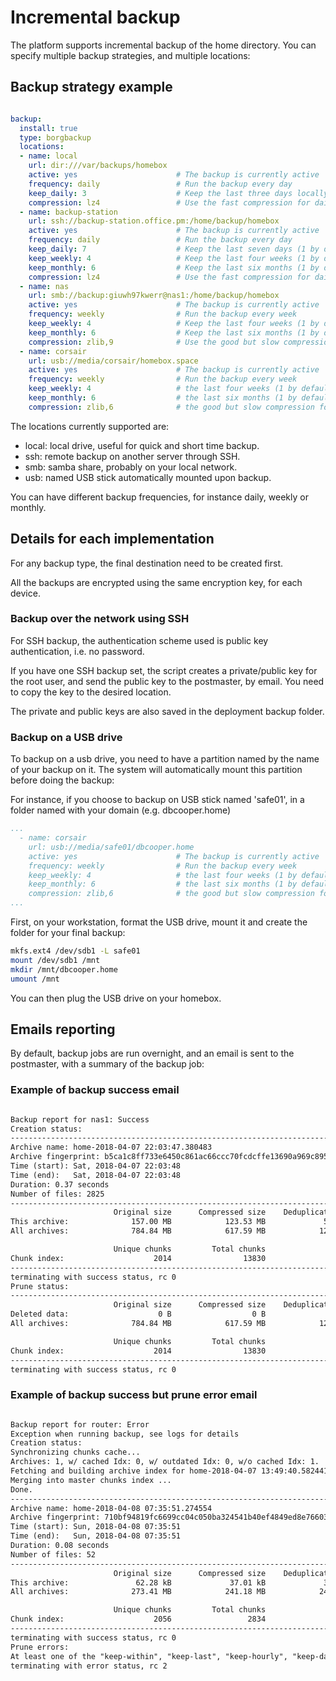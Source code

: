 # Incremental backup

The platform supports incremental backup of the home directory.
You can specify multiple backup strategies, and multiple locations:

## Backup strategy example
```yaml

backup:
  install: true
  type: borgbackup
  locations:
  - name: local
    url: dir:///var/backups/homebox
    active: yes                      # The backup is currently active
    frequency: daily                 # Run the backup every day
    keep_daily: 3                    # Keep the last three days locally
    compression: lz4                 # Use the fast compression for daily backups
  - name: backup-station
    url: ssh://backup-station.office.pm:/home/backup/homebox
    active: yes                      # The backup is currently active
    frequency: daily                 # Run the backup every day
    keep_daily: 7                    # Keep the last seven days (1 by default)
    keep_weekly: 4                   # Keep the last four weeks (1 by default)
    keep_monthly: 6                  # Keep the last six months (1 by default)
    compression: lz4                 # Use the fast compression for daily backups
  - name: nas
    url: smb://backup:giuwh97kwerr@nas1:/home/backup/homebox
    active: yes                      # The backup is currently active
    frequency: weekly                # Run the backup every week
    keep_weekly: 4                   # Keep the last four weeks (1 by default)
    keep_monthly: 6                  # Keep the last six months (1 by default)
    compression: zlib,9              # Use the good but slow compression for weekly backups
  - name: corsair
    url: usb://media/corsair/homebox.space
    active: yes                      # The backup is currently active
    frequency: weekly                # Run the backup every week
    keep_weekly: 4                   # the last four weeks (1 by default)
    keep_monthly: 6                  # the last six months (1 by default)
    compression: zlib,6              # the good but slow compression for weekly backups
```

The locations currently supported are:

- local: local drive, useful for quick and short time backup.
- ssh: remote backup on another server through SSH.
- smb: samba share, probably on your local network.
- usb: named USB stick automatically mounted upon backup.

You can have different backup frequencies, for instance daily, weekly or monthly.

## Details for each implementation

For any backup type, the final destination need to be created first.

All the backups are encrypted using the same encryption key, for each device.

### Backup over the network using SSH

For SSH backup, the authentication scheme used is public key authentication, i.e. no password.

If you have one SSH backup set, the script creates a private/public key for the root user,
and send the public key to the postmaster, by email. You need to copy the key to the
desired location.

The private and public keys are also saved in the deployment backup folder.

### Backup on a USB drive

To backup on a usb drive, you need to have a partition named by the name of your backup on
it. The system will automatically mount this partition before doing the backup:

For instance, if you choose to backup on USB stick named 'safe01', in a folder named with
your domain (e.g. dbcooper.home)

```yaml
...
  - name: corsair
    url: usb://media/safe01/dbcooper.home
    active: yes                      # The backup is currently active
    frequency: weekly                # Run the backup every week
    keep_weekly: 4                   # the last four weeks (1 by default)
    keep_monthly: 6                  # the last six months (1 by default)
    compression: zlib,6              # the good but slow compression for weekly backups
...
```

First, on your workstation, format the USB drive, mount it and create the folder for your
final backup:

```bash
mkfs.ext4 /dev/sdb1 -L safe01
mount /dev/sdb1 /mnt
mkdir /mnt/dbcooper.home
umount /mnt
```

You can then plug the USB drive on your homebox.

## Emails reporting

By default, backup jobs are run overnight, and an email is sent to the postmaster, with a
summary of the backup job:

### Example of backup success email

```html

Backup report for nas1: Success
Creation status:
------------------------------------------------------------------------------
Archive name: home-2018-04-07 22:03:47.380483
Archive fingerprint: b5ca1c8ff733e6450c861ac66ccc70fcdcffe13690a969c895bc8cf843f27059
Time (start): Sat, 2018-04-07 22:03:48
Time (end):   Sat, 2018-04-07 22:03:48
Duration: 0.37 seconds
Number of files: 2825
------------------------------------------------------------------------------
                       Original size      Compressed size    Deduplicated size
This archive:              157.00 MB            123.53 MB             58.16 kB
All archives:              784.84 MB            617.59 MB            123.94 MB

                       Unique chunks         Total chunks
Chunk index:                    2014                13830
------------------------------------------------------------------------------
terminating with success status, rc 0
Prune status:
------------------------------------------------------------------------------
                       Original size      Compressed size    Deduplicated size
Deleted data:                    0 B                  0 B                  0 B
All archives:              784.84 MB            617.59 MB            123.94 MB

                       Unique chunks         Total chunks
Chunk index:                    2014                13830
------------------------------------------------------------------------------
terminating with success status, rc 0
```

### Example of backup success but prune error email

```html

Backup report for router: Error
Exception when running backup, see logs for details
Creation status:
Synchronizing chunks cache...
Archives: 1, w/ cached Idx: 0, w/ outdated Idx: 0, w/o cached Idx: 1.
Fetching and building archive index for home-2018-04-07 13:49:40.582441 ...
Merging into master chunks index ...
Done.
------------------------------------------------------------------------------
Archive name: home-2018-04-08 07:35:51.274554
Archive fingerprint: 710bf94819fc6699cc04c050ba324541b40ef4849ed8e76603b5f0b816f1a75d
Time (start): Sun, 2018-04-08 07:35:51
Time (end):   Sun, 2018-04-08 07:35:51
Duration: 0.08 seconds
Number of files: 52
------------------------------------------------------------------------------
                       Original size      Compressed size    Deduplicated size
This archive:               62.28 kB             37.01 kB             31.88 kB
All archives:              273.41 MB            241.18 MB            241.06 MB

                       Unique chunks         Total chunks
Chunk index:                    2056                 2834
------------------------------------------------------------------------------
terminating with success status, rc 0
Prune errors:
At least one of the "keep-within", "keep-last", "keep-hourly", "keep-daily", "keep-weekly", "keep-monthly" or "keep-yearly" settings must be specified.
terminating with error status, rc 2
```
